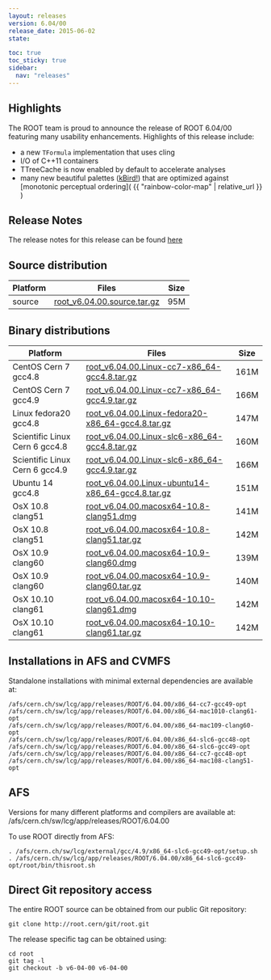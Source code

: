 ```yaml
---
layout: releases
version: 6.04/00
release_date: 2015-06-02
state:

toc: true
toc_sticky: true
sidebar:
  nav: "releases"
---
```



## Highlights

The ROOT team is proud to announce the release of ROOT 6.04/00 featuring many usability enhancements. Highlights of this release include:

*   a new `TFormula` implementation that uses cling
*   I/O of C++11 containers
*   TTreeCache is now enabled by default to accelerate analyses
*   many new beautiful palettes ([kBird!](https://root.cern/doc/master/classTColor.html#C06)) that are optimized against [monotonic perceptual ordering]( {{ "rainbow-color-map" | relative_url }} )

## Release Notes

The release notes for this release can be found [here](https://root.cern/root/html604/notes/release-notes.html)

## Source distribution

| Platform       | Files | Size |
|-----------|-------|-----|
| source | [root_v6.04.00.source.tar.gz](https://root.cern/download/root_v6.04.00.source.tar.gz) |  95M |


## Binary distributions

| Platform       | Files | Size |
|-----------|-------|-----|
| CentOS Cern 7 gcc4.8 | [root_v6.04.00.Linux-cc7-x86_64-gcc4.8.tar.gz](https://root.cern/download/root_v6.04.00.Linux-cc7-x86_64-gcc4.8.tar.gz) | 161M |
| CentOS Cern 7 gcc4.9 | [root_v6.04.00.Linux-cc7-x86_64-gcc4.9.tar.gz](https://root.cern/download/root_v6.04.00.Linux-cc7-x86_64-gcc4.9.tar.gz) | 166M |
| Linux fedora20 gcc4.8 | [root_v6.04.00.Linux-fedora20-x86_64-gcc4.8.tar.gz](https://root.cern/download/root_v6.04.00.Linux-fedora20-x86_64-gcc4.8.tar.gz) | 147M |
| Scientific Linux Cern 6 gcc4.8 | [root_v6.04.00.Linux-slc6-x86_64-gcc4.8.tar.gz](https://root.cern/download/root_v6.04.00.Linux-slc6-x86_64-gcc4.8.tar.gz) | 160M |
| Scientific Linux Cern 6 gcc4.9 | [root_v6.04.00.Linux-slc6-x86_64-gcc4.9.tar.gz](https://root.cern/download/root_v6.04.00.Linux-slc6-x86_64-gcc4.9.tar.gz) | 166M |
| Ubuntu 14 gcc4.8 | [root_v6.04.00.Linux-ubuntu14-x86_64-gcc4.8.tar.gz](https://root.cern/download/root_v6.04.00.Linux-ubuntu14-x86_64-gcc4.8.tar.gz) | 151M |
| OsX 10.8 clang51 | [root_v6.04.00.macosx64-10.8-clang51.dmg](https://root.cern/download/root_v6.04.00.macosx64-10.8-clang51.dmg) | 141M |
| OsX 10.8 clang51 | [root_v6.04.00.macosx64-10.8-clang51.tar.gz](https://root.cern/download/root_v6.04.00.macosx64-10.8-clang51.tar.gz) | 142M |
| OsX 10.9 clang60 | [root_v6.04.00.macosx64-10.9-clang60.dmg](https://root.cern/download/root_v6.04.00.macosx64-10.9-clang60.dmg) | 139M |
| OsX 10.9 clang60 | [root_v6.04.00.macosx64-10.9-clang60.tar.gz](https://root.cern/download/root_v6.04.00.macosx64-10.9-clang60.tar.gz) | 140M |
| OsX 10.10 clang61 | [root_v6.04.00.macosx64-10.10-clang61.dmg](https://root.cern/download/root_v6.04.00.macosx64-10.10-clang61.dmg) | 142M |
| OsX 10.10 clang61 | [root_v6.04.00.macosx64-10.10-clang61.tar.gz](https://root.cern/download/root_v6.04.00.macosx64-10.10-clang61.tar.gz) | 142M |



## Installations in AFS and CVMFS
Standalone installations with minimal external dependencies are available at:
~~~
/afs/cern.ch/sw/lcg/app/releases/ROOT/6.04.00/x86_64-cc7-gcc49-opt
/afs/cern.ch/sw/lcg/app/releases/ROOT/6.04.00/x86_64-mac1010-clang61-opt
/afs/cern.ch/sw/lcg/app/releases/ROOT/6.04.00/x86_64-mac109-clang60-opt
/afs/cern.ch/sw/lcg/app/releases/ROOT/6.04.00/x86_64-slc6-gcc48-opt
/afs/cern.ch/sw/lcg/app/releases/ROOT/6.04.00/x86_64-slc6-gcc49-opt
/afs/cern.ch/sw/lcg/app/releases/ROOT/6.04.00/x86_64-cc7-gcc48-opt
/afs/cern.ch/sw/lcg/app/releases/ROOT/6.04.00/x86_64-mac108-clang51-opt
~~~

## AFS
Versions for many different platforms and compilers are available at:
/afs/cern.ch/sw/lcg/app/releases/ROOT/6.04.00

To use ROOT directly from AFS:
~~~
. /afs/cern.ch/sw/lcg/external/gcc/4.9/x86_64-slc6-gcc49-opt/setup.sh
. /afs/cern.ch/sw/lcg/app/releases/ROOT/6.04.00/x86_64-slc6-gcc49-opt/root/bin/thisroot.sh
~~~

## Direct Git repository access
The entire ROOT source can be obtained from our public Git repository:

~~~
git clone http://root.cern/git/root.git
~~~
The release specific tag can be obtained using:
~~~
cd root
git tag -l
git checkout -b v6-04-00 v6-04-00
~~~
